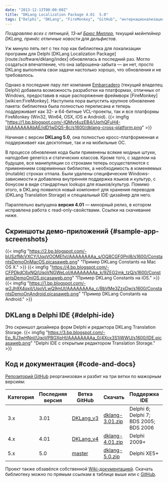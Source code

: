 ```yaml
---
date: "2013-12-13T00:00:00Z"
title: "DKLang Localization Package 4.01  5.0"
tags: ["Delphi", "DKLang", "FireMonkey", "GitHub", "интернационализация"]
---
```


*Поздравляю всех с пятницей, 13-м! [Брюс Миллер](http://rules-of-thumb.com/), текущий мейнтейнер DKLang, принёс отличные новости для дельфистов.*

Уж минуло пять лет с тех пор как библиотека для локализации программ для Delphi [DKLang Localization Package][route:/software/dklang/index] обновлялась в последний раз. Могло создаться впечатление, что она заброшена-забыта — ан нет, просто DKLang выполняла свои задачи настолько хорошо, что обновления и не требовалось.

<!--more-->

Однако в последние пару лет компания [Embarcadero](http://www.embarcadero.com/) (текущий владелец Delphi) добавила возможность разработки на платформах, отличных от Windows, предоставив в наше распоряжение фреймворк [FireMonkey][wiki:en:FireMonkey]. Наступила пора выпустить крупное обновление пакета: библиотека была полностью переписана и теперь поддерживает как 32- и 64-битные VCL-проекты, так и все платформы FireMonkey (Win32, Win64, OSX, iOS и Android).
{{< imgfig "https://1.bp.blogspot.com/-lQMvt4uzEB4/UqrhQFuH4-I/AAAAAAAAbAE/idD1wDQ5-8c/s1600/dklang-cross-platform.png" >}}

Начиная с версии **DKLang 5.0**, она полностью кросс-платформенная и поддерживает как десктопные, так и на мобильные ОС.

В процессе обновления кода были применены всякие модные штуки, наподобие generics и статических классов. Кроме того, с заделом на будущее, все манипуляции со строками теперь осуществляются с применением современных библиотек, а необходимость в изменяемых (mutable) строках отпала. Были удалены специфические Windows-зависимости и добавлена внутренняя поддержка языков и культур, с бонусом в виде стандартных lookups для языков/культур. Помимо этого, в DKLang появился новый компонент для хранения переводов (DKLang Translation Storage) и специальный IDE-дизайнер для него.

Параллельно выпущена **версия 4.01** — минорный релиз, в котором исправлена работа с read-only-свойствами. Ссылки на скачивание ниже.

## Скриншоты демо-приложений {#sample-app-screenshots}

{{< imgfig "https://2.bp.blogspot.com/-bUSzfMcVXCY/UqoVOOMEfxI/AAAAAAAAa_s/OQ8CGF0PnI8/s1600/ConstantsDemoOnMacOS.picasaweb.png" "Пример DKLang Constants на Mac OS X." >}}
{{< imgfig "https://4.bp.blogspot.com/-CFPDkdC6xNQ/UqoVNGWeLoI/AAAAAAAAa_k/9ZEG2mk_tzQ/s1600/ConstantsDemoOniOS.picasaweb.png" "Пример DKLang Constants на iOS." >}}
{{< imgfig "https://1.bp.blogspot.com/-w2Jh9X4qxiI/UqoVLwQ9mUI/AAAAAAAAa_c/BbVMe3ZzxDw/s1600/ConstantsDemoOnAndroid.picasaweb.png" "Пример DKLang Constants на Android." >}}

## DKLang в Delphi IDE {#delphi-ide}

Это скриншот дизайнера форм Delphi и редактора DKLang Translation Storage.
{{< imgfig "https://3.bp.blogspot.com/-Ep_RJ3wHNnI/UqoVPBGXpHI/AAAAAAAAa_0/4Xcx3S1iWWU/s1600/IDE.picasaweb.png" "Delphi IDE с открытым редактором Translation Storage." >}}

## Код и документация {#code-and-docs}

[Репозиторий GitHub](https://github.com/yktoo/dklang/) реорганизован и разбит на три ветки по мажорным версиям:

| Категория | Последняя версия | Ветка GitHub                                              | Скачать                                                                  | Поддержка IDE                        | Изменения                                                                         |
|-----------|------------------|-----------------------------------------------------------|--------------------------------------------------------------------------|--------------------------------------|-----------------------------------------------------------------------------------|
| 3.x       | 3.01             |[DKLang_v3](https://github.com/yktoo/dklang/tree/DKLang_v3)|[dklang-3.01.zip](https://github.com/yktoo/dklang/archive/dklang-3.01.zip)|Delphi 6; Delphi 7; BDS 2005; BDS 2006|[Список](https://github.com/yktoo/dklang/wiki/Revision-History#20060822-dklang-301)|
| 4.x       | 4.01             |[DKLang_v4](https://github.com/yktoo/dklang/tree/DKLang_v4)|[dklang-4.01.zip](https://github.com/yktoo/dklang/archive/dklang-4.01.zip)|Delphi 2009+                          |[Список](https://github.com/yktoo/dklang/wiki/Revision-History#20131207-dklang-401)|
| 5.x       | 5.0              |[master](https://github.com/yktoo/dklang/tree/master)      |[dklang-5.0.zip](https://github.com/yktoo/dklang/archive/dklang-5.0.zip)  |Delphi XE5+                           |[Список](https://github.com/yktoo/dklang/wiki/Revision-History#20131207-dklang-50) |

Проект также обзавёлся собственной [Wiki-документацией](https://github.com/yktoo/dklang/wiki). Скачать библиотеку можно по прямым ссылкам в таблице выше или с [GitHub](https://github.com/yktoo/dklang/).
